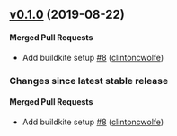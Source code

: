 <!-- latest_release 0.1.0 -->
## [v0.1.0](https://github.com/inspec/inspec-vault/tree/v0.1.0) (2019-08-22)

#### Merged Pull Requests
- Add buildkite setup [#8](https://github.com/inspec/inspec-vault/pull/8) ([clintoncwolfe](https://github.com/clintoncwolfe))
<!-- latest_release -->

<!-- release_rollup -->
### Changes since latest stable release

#### Merged Pull Requests
- Add buildkite setup [#8](https://github.com/inspec/inspec-vault/pull/8) ([clintoncwolfe](https://github.com/clintoncwolfe)) <!-- 0.1.0 -->
<!-- release_rollup -->

<!-- latest_stable_release -->
<!-- latest_stable_release -->